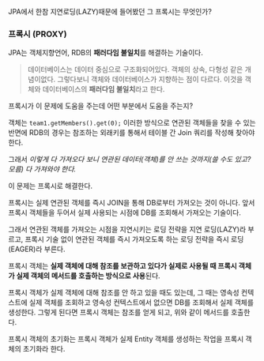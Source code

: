 JPA에서 한참 지연로딩(LAZY)때문에 들어봤던 그 프록시는 무엇인가?

### 프록시 (PROXY)

JPA는 객체지향언어, RDB의 **패러다임 불일치**를 해결하는 기술이다.<br>
>데이터베이스는 데이터 중심으로 구조화되어있다. 객체의 상속, 다형성 같은 개념이없다. 
>그렇다보니 객체와 데이터베이스가 지향하는 점이 다르다. 이것을 객체와 데이터베이스의 **패러다임 불일치**라고 한다.

프록시가 이 문제에 도움을 주는데 어떤 부분에서 도움을 주는지?

객체는 `team1.getMembers().get(0);` 이러한 방식으로 연관된 객체들을 찾을 수 있는 반면에
RDB의 경우는 참조하는 외래키를 통해서 테이블 간 Join 쿼리를 작성해 찾아야 한다.

그래서 _이렇게 다 가져오다 보니 연관된 데이터(객체)를 안 쓰는 것까지(쓸 수도 있고? 모름) 다 가져와야 한다._

이 문제는 프록시로 해결한다.

프록시는 실제 연관된 객체를 즉시 JOIN을 통해 DB로부터 가져오는 것이 아니다. 
앞서 프록시 객체들을 두어서 실제 사용되는 시점에 DB를 조회해서 가져오는 기술이다.

그래서 연관된 객체를 가져오는 시점을 지연시키는 로딩 전략을 지연 로딩(LAZY)라 부르고, 
프록시 기술 없이 연관된 객체를 즉시 가져오도록 하는 로딩 전략을 즉시 로딩(EAGER)라 부른다.

프록시 객체는 **실제 객체에 대해 참조를 보관하고 있다가 실제로 사용될 때 프록시 객체가
실제 객체의 메서드를 호출하는 방식으로 사용**된다.

프록시 객체가 실제 객체에 대해 참조를 안 하고 있을 때도 있는데, 그 때는 영속성 컨텍스트에
실제 객체를 조회하고 영속성 컨텍스트에서 없으면 DB를 조회해서 실제 객체를 생성한다.
그렇게 된다면 프록시 객체는 참조를 얻게 되고, 위와 같이 메서드를 호출한다.

프록시 객체의 초기화는 프록시 객체가 실제 Entity 객체를 생성하는 작업을 프록시 객체의 초기화라 한다.